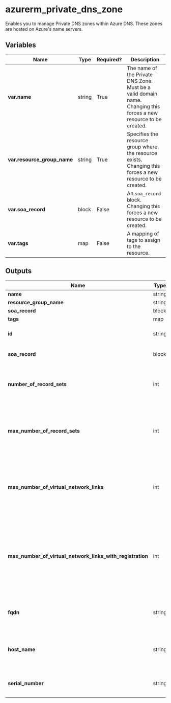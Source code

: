 # azurerm_private_dns_zone

Enables you to manage Private DNS zones within Azure DNS. These zones are hosted on Azure's name servers.

## Variables

| Name | Type | Required? |  Description |
| ---- | ---- | --------- |  ----------- |
| **var.name** | string | True | The name of the Private DNS Zone. Must be a valid domain name. Changing this forces a new resource to be created. | 
| **var.resource_group_name** | string | True | Specifies the resource group where the resource exists. Changing this forces a new resource to be created. | 
| **var.soa_record** | block | False | An `soa_record` block. Changing this forces a new resource to be created. | 
| **var.tags** | map | False | A mapping of tags to assign to the resource. | 



## Outputs

| Name | Type | Description |
| ---- | ---- | --------- | 
| **name** | string  | - | 
| **resource_group_name** | string  | - | 
| **soa_record** | block  | - | 
| **tags** | map  | - | 
| **id** | string  | The Private DNS Zone ID. | 
| **soa_record** | block  | A `soa_record` block. | 
| **number_of_record_sets** | int  | The current number of record sets in this Private DNS zone. | 
| **max_number_of_record_sets** | int  | The maximum number of record sets that can be created in this Private DNS zone. | 
| **max_number_of_virtual_network_links** | int  | The maximum number of virtual networks that can be linked to this Private DNS zone. | 
| **max_number_of_virtual_network_links_with_registration** | int  | The maximum number of virtual networks that can be linked to this Private DNS zone with registration enabled. | 
| **fqdn** | string  | The fully qualified domain name of the Record Set. | 
| **host_name** | string  | The domain name of the authoritative name server for the SOA record. | 
| **serial_number** | string  | The serial number for the SOA record. | 